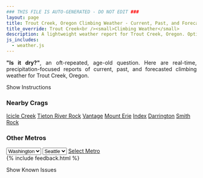 ```yaml
---
### THIS FILE IS AUTO-GENERATED - DO NOT EDIT ###
layout: page
title: Trout Creek, Oregon Climbing Weather - Current, Past, and Forecasted Report
title_override: Trout Creek<br /><small>Climbing Weather</small>
description: A lightweight weather report for Trout Creek, Oregon. Optimized for slow internet connections.
js_includes:
  - weather.js
---
```


<section class="measure center lh-copy f5-ns f6 ph2 mv4" style="text-align: justify;">
<strong>"Is it dry?"</strong>, an oft-repeated, age-old question. Here are real-time,
precipitation-focused reports of current, past, and forecasted climbing weather for Trout Creek, Oregon.
</section>

<p id="settings-toggle" class="mw5 b center tc hover-light-red black-70 pointer">Show Instructions</p>
<section id="settings" class="overflow-hidden" style="display:none;">
    <div class="mv2 ph2 center">
        <div class="fn f6 tc pv2">
            <p class="measure lh-copy center"><strong>Show/hide hourly forecasts</strong> by clicking the desired day.</p>
            <hr class="mw5 p0 mv2 o-60 b0 bt b--light-red light-red bg-light-red">
            <p class="measure lh-copy center"><strong>Current and Past conditions</strong> are measured by the nearest weather station. <strong>Forecast conditions</strong> are calculated and polled separately.</p>
            <hr class="mw5 p0 mv2 o-60 b0 bt b--light-red light-red bg-light-red">
            <p class="measure lh-copy center"><strong>Having issues?</strong> Try <a id="clear-cache" class="no-underline relative fancy-link light-red hover-light-red" href="#">clearing the local cache</a>.</p>
            <hr class="mw5 p0 mv2 o-60 b0 bt b--light-red light-red bg-light-red">
            <p class="measure lh-copy center">Weather data sourced from <a class="no-underline fancy-link relative light-red" target="_blank" href="https://www.weather.gov/documentation/services-web-api">weather.gov</a>.</p>
        </div>
    </div>
</section>
<section id="weather" data-crag="trout-creek-oregon" class="mv4-ns mv3 ph2 center"></section>
<section id="nearby" class="tc lh-copy">
  <h3>Nearby Crags</h3>
<a class="nowrap no-underline fancy-link relative light-red mh3" href="/crags/icicle-creek-washington-weather.html">Icicle Creek</a>
<a class="nowrap no-underline fancy-link relative light-red mh3" href="/crags/tieton-river-rock-washington-weather.html">Tieton River Rock</a>
<a class="nowrap no-underline fancy-link relative light-red mh3" href="/crags/vantage-washington-weather.html">Vantage</a>
<a class="nowrap no-underline fancy-link relative light-red mh3" href="/crags/mount-erie-washington-weather.html">Mount Erie</a>
<a class="nowrap no-underline fancy-link relative light-red mh3" href="/crags/index-washington-weather.html">Index</a>
<a class="nowrap no-underline fancy-link relative light-red mh3" href="/crags/darrington-washington-weather.html">Darrington</a>
<a class="nowrap no-underline fancy-link relative light-red mh3" href="/crags/smith-rock-oregon-weather.html">Smith Rock</a>
</section>
<section id="nearby" class="tc lh-copy">
  <h3>Other Metros</h3>
  <select class="ma1 bg-near-white pa2" id="stateSel">
    <option value="Texas">Texas</option>
    <option value="Washington" selected>Washington</option>
    <option value="Colorado">Colorado</option>
    <option value="Tennessee">Tennessee</option>
    <option value="Utah">Utah</option>
    <option value="California">California</option>
  </select>
  <select class="ma1 bg-near-white pa2" id="citySel">
    <option value="Seattle" selected>Seattle</option>
  </select>
  <a id="selectMetro" class="f6 link dim ph3 pv2 ma1 dib white bg-light-red" href="/crags/seattle-washington-weather.html">Select Metro</a>
  <script>
    var states = [];
    states["Texas"] = "Austin"
    states["Washington"] = "Seattle"
    states["Colorado"] = "Denver"
    states["Tennessee"] = "Nashville"
    states["Utah"] = "Salt Lake City"
    states["California"] = "San Francisco|Los Angeles"
  </script>
</section>
{% include feedback.html %}
<p id="issues-toggle" class="mw5 b center tc hover-light-red black-70 pointer">Show Known Issues</p>
<section id="issues" class="overflow-hidden tc f6">
</section>

<script>
  var weekly_PDT_48_73 = {"updated":"2022-03-07T04:47:25+00:00","units":"us","forecastGenerator":"BaselineForecastGenerator","generatedAt":"2022-03-07T08:38:51+00:00","updateTime":"2022-03-07T04:47:25+00:00","validTimes":"2022-03-06T22:00:00+00:00/P7DT16H","elevation":{"unitCode":"wmoUnit:m","value":494.9952},"periods":[{"number":1,"name":"Overnight","startTime":"2022-03-07T00:00:00-08:00","endTime":"2022-03-07T06:00:00-08:00","isDaytime":false,"temperature":30,"temperatureUnit":"F","temperatureTrend":null,"windSpeed":"6 mph","windDirection":"S","icon":"https://api.weather.gov/icons/land/night/few?size=medium","shortForecast":"Mostly Clear","detailedForecast":"Mostly clear, with a low around 30. South wind around 6 mph."},{"number":2,"name":"Monday","startTime":"2022-03-07T06:00:00-08:00","endTime":"2022-03-07T18:00:00-08:00","isDaytime":true,"temperature":61,"temperatureUnit":"F","temperatureTrend":"falling","windSpeed":"6 to 13 mph","windDirection":"SW","icon":"https://api.weather.gov/icons/land/day/sct?size=medium","shortForecast":"Mostly Sunny","detailedForecast":"Mostly sunny. High near 61, with temperatures falling to around 56 in the afternoon. Southwest wind 6 to 13 mph, with gusts as high as 18 mph."},{"number":3,"name":"Monday Night","startTime":"2022-03-07T18:00:00-08:00","endTime":"2022-03-08T06:00:00-08:00","isDaytime":false,"temperature":37,"temperatureUnit":"F","temperatureTrend":null,"windSpeed":"6 to 13 mph","windDirection":"W","icon":"https://api.weather.gov/icons/land/night/bkn?size=medium","shortForecast":"Mostly Cloudy","detailedForecast":"Mostly cloudy, with a low around 37. West wind 6 to 13 mph, with gusts as high as 18 mph."},{"number":4,"name":"Tuesday","startTime":"2022-03-08T06:00:00-08:00","endTime":"2022-03-08T18:00:00-08:00","isDaytime":true,"temperature":53,"temperatureUnit":"F","temperatureTrend":null,"windSpeed":"6 to 15 mph","windDirection":"W","icon":"https://api.weather.gov/icons/land/day/rain,30/rain,40?size=medium","shortForecast":"Chance Light Rain","detailedForecast":"A chance of rain after 10am. Mostly cloudy, with a high near 53. West wind 6 to 15 mph, with gusts as high as 23 mph. Chance of precipitation is 40%."},{"number":5,"name":"Tuesday Night","startTime":"2022-03-08T18:00:00-08:00","endTime":"2022-03-09T06:00:00-08:00","isDaytime":false,"temperature":28,"temperatureUnit":"F","temperatureTrend":null,"windSpeed":"6 to 15 mph","windDirection":"NW","icon":"https://api.weather.gov/icons/land/night/rain,50/snow,50?size=medium","shortForecast":"Chance Light Rain then Chance Rain And Snow","detailedForecast":"A chance of rain before 1am, then a chance of rain and snow. Mostly cloudy, with a low around 28. Northwest wind 6 to 15 mph, with gusts as high as 23 mph. Chance of precipitation is 50%. New snow accumulation of less than half an inch possible."},{"number":6,"name":"Wednesday","startTime":"2022-03-09T06:00:00-08:00","endTime":"2022-03-09T18:00:00-08:00","isDaytime":true,"temperature":41,"temperatureUnit":"F","temperatureTrend":null,"windSpeed":"12 mph","windDirection":"NE","icon":"https://api.weather.gov/icons/land/day/snow,20/sct?size=medium","shortForecast":"Slight Chance Light Snow then Mostly Sunny","detailedForecast":"A slight chance of snow before 10am. Mostly sunny, with a high near 41. Chance of precipitation is 20%. Little or no snow accumulation expected."},{"number":7,"name":"Wednesday Night","startTime":"2022-03-09T18:00:00-08:00","endTime":"2022-03-10T06:00:00-08:00","isDaytime":false,"temperature":18,"temperatureUnit":"F","temperatureTrend":null,"windSpeed":"5 to 12 mph","windDirection":"SE","icon":"https://api.weather.gov/icons/land/night/few?size=medium","shortForecast":"Mostly Clear","detailedForecast":"Mostly clear, with a low around 18."},{"number":8,"name":"Thursday","startTime":"2022-03-10T06:00:00-08:00","endTime":"2022-03-10T18:00:00-08:00","isDaytime":true,"temperature":50,"temperatureUnit":"F","temperatureTrend":null,"windSpeed":"5 to 8 mph","windDirection":"SW","icon":"https://api.weather.gov/icons/land/day/few?size=medium","shortForecast":"Sunny","detailedForecast":"Sunny, with a high near 50."},{"number":9,"name":"Thursday Night","startTime":"2022-03-10T18:00:00-08:00","endTime":"2022-03-11T06:00:00-08:00","isDaytime":false,"temperature":24,"temperatureUnit":"F","temperatureTrend":null,"windSpeed":"3 to 8 mph","windDirection":"W","icon":"https://api.weather.gov/icons/land/night/few?size=medium","shortForecast":"Mostly Clear","detailedForecast":"Mostly clear, with a low around 24."},{"number":10,"name":"Friday","startTime":"2022-03-11T06:00:00-08:00","endTime":"2022-03-11T18:00:00-08:00","isDaytime":true,"temperature":60,"temperatureUnit":"F","temperatureTrend":null,"windSpeed":"5 to 8 mph","windDirection":"SW","icon":"https://api.weather.gov/icons/land/day/sct?size=medium","shortForecast":"Mostly Sunny","detailedForecast":"Mostly sunny, with a high near 60."},{"number":11,"name":"Friday Night","startTime":"2022-03-11T18:00:00-08:00","endTime":"2022-03-12T06:00:00-08:00","isDaytime":false,"temperature":32,"temperatureUnit":"F","temperatureTrend":null,"windSpeed":"8 mph","windDirection":"SW","icon":"https://api.weather.gov/icons/land/night/sct?size=medium","shortForecast":"Partly Cloudy","detailedForecast":"Partly cloudy, with a low around 32."},{"number":12,"name":"Saturday","startTime":"2022-03-12T06:00:00-08:00","endTime":"2022-03-12T18:00:00-08:00","isDaytime":true,"temperature":62,"temperatureUnit":"F","temperatureTrend":null,"windSpeed":"7 to 15 mph","windDirection":"SW","icon":"https://api.weather.gov/icons/land/day/rain?size=medium","shortForecast":"Chance Light Rain","detailedForecast":"A chance of rain after 10am. Partly sunny, with a high near 62."},{"number":13,"name":"Saturday Night","startTime":"2022-03-12T18:00:00-08:00","endTime":"2022-03-13T06:00:00-07:00","isDaytime":false,"temperature":37,"temperatureUnit":"F","temperatureTrend":null,"windSpeed":"9 to 15 mph","windDirection":"SW","icon":"https://api.weather.gov/icons/land/night/rain?size=medium","shortForecast":"Chance Light Rain","detailedForecast":"A chance of rain. Mostly cloudy, with a low around 37."},{"number":14,"name":"Sunday","startTime":"2022-03-13T06:00:00-07:00","endTime":"2022-03-13T18:00:00-07:00","isDaytime":true,"temperature":58,"temperatureUnit":"F","temperatureTrend":null,"windSpeed":"9 to 16 mph","windDirection":"SW","icon":"https://api.weather.gov/icons/land/day/rain?size=medium","shortForecast":"Chance Light Rain","detailedForecast":"A chance of rain. Partly sunny, with a high near 58."}]}
  var hourly_PDT_48_73 = {"@context":["https://geojson.org/geojson-ld/geojson-context.jsonld",{"@version":"1.1","wx":"https://api.weather.gov/ontology#","geo":"http://www.opengis.net/ont/geosparql#","unit":"http://codes.wmo.int/common/unit/","@vocab":"https://api.weather.gov/ontology#"}],"type":"Feature","geometry":{"type":"Polygon","coordinates":[[[-121.1248943,44.8198586],[-121.11911869999999,44.79885650000001],[-121.08947479999999,44.802957400000004],[-121.09524409999999,44.8239597],[-121.1248943,44.8198586]]]},"properties":{"updated":"2022-03-07T04:47:25+00:00","units":"us","forecastGenerator":"HourlyForecastGenerator","generatedAt":"2022-03-07T08:38:52+00:00","updateTime":"2022-03-07T04:47:25+00:00","validTimes":"2022-03-06T22:00:00+00:00/P7DT16H","elevation":{"unitCode":"wmoUnit:m","value":494.9952},"periods":[{"number":1,"name":"","startTime":"2022-03-07T00:00:00-08:00","endTime":"2022-03-07T01:00:00-08:00","isDaytime":false,"temperature":35,"temperatureUnit":"F","temperatureTrend":null,"windSpeed":"5 mph","windDirection":"S","icon":"https://api.weather.gov/icons/land/night/few?size=small","shortForecast":"Mostly Clear","detailedForecast":""},{"number":2,"name":"","startTime":"2022-03-07T01:00:00-08:00","endTime":"2022-03-07T02:00:00-08:00","isDaytime":false,"temperature":34,"temperatureUnit":"F","temperatureTrend":null,"windSpeed":"6 mph","windDirection":"S","icon":"https://api.weather.gov/icons/land/night/few?size=small","shortForecast":"Mostly Clear","detailedForecast":""},{"number":3,"name":"","startTime":"2022-03-07T02:00:00-08:00","endTime":"2022-03-07T03:00:00-08:00","isDaytime":false,"temperature":33,"temperatureUnit":"F","temperatureTrend":null,"windSpeed":"6 mph","windDirection":"S","icon":"https://api.weather.gov/icons/land/night/few?size=small","shortForecast":"Mostly Clear","detailedForecast":""},{"number":4,"name":"","startTime":"2022-03-07T03:00:00-08:00","endTime":"2022-03-07T04:00:00-08:00","isDaytime":false,"temperature":32,"temperatureUnit":"F","temperatureTrend":null,"windSpeed":"6 mph","windDirection":"S","icon":"https://api.weather.gov/icons/land/night/few?size=small","shortForecast":"Mostly Clear","detailedForecast":""},{"number":5,"name":"","startTime":"2022-03-07T04:00:00-08:00","endTime":"2022-03-07T05:00:00-08:00","isDaytime":false,"temperature":32,"temperatureUnit":"F","temperatureTrend":null,"windSpeed":"6 mph","windDirection":"S","icon":"https://api.weather.gov/icons/land/night/few?size=small","shortForecast":"Mostly Clear","detailedForecast":""},{"number":6,"name":"","startTime":"2022-03-07T05:00:00-08:00","endTime":"2022-03-07T06:00:00-08:00","isDaytime":false,"temperature":31,"temperatureUnit":"F","temperatureTrend":null,"windSpeed":"6 mph","windDirection":"S","icon":"https://api.weather.gov/icons/land/night/few?size=small","shortForecast":"Mostly Clear","detailedForecast":""},{"number":7,"name":"","startTime":"2022-03-07T06:00:00-08:00","endTime":"2022-03-07T07:00:00-08:00","isDaytime":true,"temperature":30,"temperatureUnit":"F","temperatureTrend":null,"windSpeed":"6 mph","windDirection":"S","icon":"https://api.weather.gov/icons/land/day/few?size=small","shortForecast":"Sunny","detailedForecast":""},{"number":8,"name":"","startTime":"2022-03-07T07:00:00-08:00","endTime":"2022-03-07T08:00:00-08:00","isDaytime":true,"temperature":32,"temperatureUnit":"F","temperatureTrend":null,"windSpeed":"7 mph","windDirection":"S","icon":"https://api.weather.gov/icons/land/day/few?size=small","shortForecast":"Sunny","detailedForecast":""},{"number":9,"name":"","startTime":"2022-03-07T08:00:00-08:00","endTime":"2022-03-07T09:00:00-08:00","isDaytime":true,"temperature":36,"temperatureUnit":"F","temperatureTrend":null,"windSpeed":"7 mph","windDirection":"S","icon":"https://api.weather.gov/icons/land/day/few?size=small","shortForecast":"Sunny","detailedForecast":""},{"number":10,"name":"","startTime":"2022-03-07T09:00:00-08:00","endTime":"2022-03-07T10:00:00-08:00","isDaytime":true,"temperature":42,"temperatureUnit":"F","temperatureTrend":null,"windSpeed":"7 mph","windDirection":"S","icon":"https://api.weather.gov/icons/land/day/few?size=small","shortForecast":"Sunny","detailedForecast":""},{"number":11,"name":"","startTime":"2022-03-07T10:00:00-08:00","endTime":"2022-03-07T11:00:00-08:00","isDaytime":true,"temperature":48,"temperatureUnit":"F","temperatureTrend":null,"windSpeed":"8 mph","windDirection":"W","icon":"https://api.weather.gov/icons/land/day/few?size=small","shortForecast":"Sunny","detailedForecast":""},{"number":12,"name":"","startTime":"2022-03-07T11:00:00-08:00","endTime":"2022-03-07T12:00:00-08:00","isDaytime":true,"temperature":53,"temperatureUnit":"F","temperatureTrend":null,"windSpeed":"8 mph","windDirection":"W","icon":"https://api.weather.gov/icons/land/day/few?size=small","shortForecast":"Sunny","detailedForecast":""},{"number":13,"name":"","startTime":"2022-03-07T12:00:00-08:00","endTime":"2022-03-07T13:00:00-08:00","isDaytime":true,"temperature":56,"temperatureUnit":"F","temperatureTrend":null,"windSpeed":"8 mph","windDirection":"W","icon":"https://api.weather.gov/icons/land/day/few?size=small","shortForecast":"Sunny","detailedForecast":""},{"number":14,"name":"","startTime":"2022-03-07T13:00:00-08:00","endTime":"2022-03-07T14:00:00-08:00","isDaytime":true,"temperature":59,"temperatureUnit":"F","temperatureTrend":null,"windSpeed":"13 mph","windDirection":"W","icon":"https://api.weather.gov/icons/land/day/sct?size=small","shortForecast":"Mostly Sunny","detailedForecast":""},{"number":15,"name":"","startTime":"2022-03-07T14:00:00-08:00","endTime":"2022-03-07T15:00:00-08:00","isDaytime":true,"temperature":61,"temperatureUnit":"F","temperatureTrend":null,"windSpeed":"13 mph","windDirection":"W","icon":"https://api.weather.gov/icons/land/day/sct?size=small","shortForecast":"Mostly Sunny","detailedForecast":""},{"number":16,"name":"","startTime":"2022-03-07T15:00:00-08:00","endTime":"2022-03-07T16:00:00-08:00","isDaytime":true,"temperature":61,"temperatureUnit":"F","temperatureTrend":null,"windSpeed":"13 mph","windDirection":"W","icon":"https://api.weather.gov/icons/land/day/sct?size=small","shortForecast":"Mostly Sunny","detailedForecast":""},{"number":17,"name":"","startTime":"2022-03-07T16:00:00-08:00","endTime":"2022-03-07T17:00:00-08:00","isDaytime":true,"temperature":60,"temperatureUnit":"F","temperatureTrend":null,"windSpeed":"13 mph","windDirection":"NW","icon":"https://api.weather.gov/icons/land/day/bkn?size=small","shortForecast":"Partly Sunny","detailedForecast":""},{"number":18,"name":"","startTime":"2022-03-07T17:00:00-08:00","endTime":"2022-03-07T18:00:00-08:00","isDaytime":true,"temperature":56,"temperatureUnit":"F","temperatureTrend":null,"windSpeed":"13 mph","windDirection":"NW","icon":"https://api.weather.gov/icons/land/day/bkn?size=small","shortForecast":"Partly Sunny","detailedForecast":""},{"number":19,"name":"","startTime":"2022-03-07T18:00:00-08:00","endTime":"2022-03-07T19:00:00-08:00","isDaytime":false,"temperature":52,"temperatureUnit":"F","temperatureTrend":null,"windSpeed":"13 mph","windDirection":"NW","icon":"https://api.weather.gov/icons/land/night/bkn?size=small","shortForecast":"Mostly Cloudy","detailedForecast":""},{"number":20,"name":"","startTime":"2022-03-07T19:00:00-08:00","endTime":"2022-03-07T20:00:00-08:00","isDaytime":false,"temperature":48,"temperatureUnit":"F","temperatureTrend":null,"windSpeed":"6 mph","windDirection":"W","icon":"https://api.weather.gov/icons/land/night/sct?size=small","shortForecast":"Partly Cloudy","detailedForecast":""},{"number":21,"name":"","startTime":"2022-03-07T20:00:00-08:00","endTime":"2022-03-07T21:00:00-08:00","isDaytime":false,"temperature":45,"temperatureUnit":"F","temperatureTrend":null,"windSpeed":"6 mph","windDirection":"W","icon":"https://api.weather.gov/icons/land/night/sct?size=small","shortForecast":"Partly Cloudy","detailedForecast":""},{"number":22,"name":"","startTime":"2022-03-07T21:00:00-08:00","endTime":"2022-03-07T22:00:00-08:00","isDaytime":false,"temperature":43,"temperatureUnit":"F","temperatureTrend":null,"windSpeed":"6 mph","windDirection":"W","icon":"https://api.weather.gov/icons/land/night/sct?size=small","shortForecast":"Partly Cloudy","detailedForecast":""},{"number":23,"name":"","startTime":"2022-03-07T22:00:00-08:00","endTime":"2022-03-07T23:00:00-08:00","isDaytime":false,"temperature":42,"temperatureUnit":"F","temperatureTrend":null,"windSpeed":"6 mph","windDirection":"SW","icon":"https://api.weather.gov/icons/land/night/bkn?size=small","shortForecast":"Mostly Cloudy","detailedForecast":""},{"number":24,"name":"","startTime":"2022-03-07T23:00:00-08:00","endTime":"2022-03-08T00:00:00-08:00","isDaytime":false,"temperature":42,"temperatureUnit":"F","temperatureTrend":null,"windSpeed":"6 mph","windDirection":"SW","icon":"https://api.weather.gov/icons/land/night/bkn?size=small","shortForecast":"Mostly Cloudy","detailedForecast":""},{"number":25,"name":"","startTime":"2022-03-08T00:00:00-08:00","endTime":"2022-03-08T01:00:00-08:00","isDaytime":false,"temperature":41,"temperatureUnit":"F","temperatureTrend":null,"windSpeed":"6 mph","windDirection":"SW","icon":"https://api.weather.gov/icons/land/night/bkn?size=small","shortForecast":"Mostly Cloudy","detailedForecast":""},{"number":26,"name":"","startTime":"2022-03-08T01:00:00-08:00","endTime":"2022-03-08T02:00:00-08:00","isDaytime":false,"temperature":40,"temperatureUnit":"F","temperatureTrend":null,"windSpeed":"6 mph","windDirection":"SW","icon":"https://api.weather.gov/icons/land/night/bkn?size=small","shortForecast":"Mostly Cloudy","detailedForecast":""},{"number":27,"name":"","startTime":"2022-03-08T02:00:00-08:00","endTime":"2022-03-08T03:00:00-08:00","isDaytime":false,"temperature":40,"temperatureUnit":"F","temperatureTrend":null,"windSpeed":"6 mph","windDirection":"SW","icon":"https://api.weather.gov/icons/land/night/bkn?size=small","shortForecast":"Mostly Cloudy","detailedForecast":""},{"number":28,"name":"","startTime":"2022-03-08T03:00:00-08:00","endTime":"2022-03-08T04:00:00-08:00","isDaytime":false,"temperature":40,"temperatureUnit":"F","temperatureTrend":null,"windSpeed":"6 mph","windDirection":"SW","icon":"https://api.weather.gov/icons/land/night/bkn?size=small","shortForecast":"Mostly Cloudy","detailedForecast":""},{"number":29,"name":"","startTime":"2022-03-08T04:00:00-08:00","endTime":"2022-03-08T05:00:00-08:00","isDaytime":false,"temperature":39,"temperatureUnit":"F","temperatureTrend":null,"windSpeed":"7 mph","windDirection":"SW","icon":"https://api.weather.gov/icons/land/night/bkn?size=small","shortForecast":"Mostly Cloudy","detailedForecast":""},{"number":30,"name":"","startTime":"2022-03-08T05:00:00-08:00","endTime":"2022-03-08T06:00:00-08:00","isDaytime":false,"temperature":38,"temperatureUnit":"F","temperatureTrend":null,"windSpeed":"7 mph","windDirection":"SW","icon":"https://api.weather.gov/icons/land/night/bkn?size=small","shortForecast":"Mostly Cloudy","detailedForecast":""},{"number":31,"name":"","startTime":"2022-03-08T06:00:00-08:00","endTime":"2022-03-08T07:00:00-08:00","isDaytime":true,"temperature":37,"temperatureUnit":"F","temperatureTrend":null,"windSpeed":"7 mph","windDirection":"SW","icon":"https://api.weather.gov/icons/land/day/bkn?size=small","shortForecast":"Mostly Cloudy","detailedForecast":""},{"number":32,"name":"","startTime":"2022-03-08T07:00:00-08:00","endTime":"2022-03-08T08:00:00-08:00","isDaytime":true,"temperature":37,"temperatureUnit":"F","temperatureTrend":null,"windSpeed":"6 mph","windDirection":"SW","icon":"https://api.weather.gov/icons/land/day/bkn?size=small","shortForecast":"Mostly Cloudy","detailedForecast":""},{"number":33,"name":"","startTime":"2022-03-08T08:00:00-08:00","endTime":"2022-03-08T09:00:00-08:00","isDaytime":true,"temperature":39,"temperatureUnit":"F","temperatureTrend":null,"windSpeed":"6 mph","windDirection":"SW","icon":"https://api.weather.gov/icons/land/day/bkn?size=small","shortForecast":"Mostly Cloudy","detailedForecast":""},{"number":34,"name":"","startTime":"2022-03-08T09:00:00-08:00","endTime":"2022-03-08T10:00:00-08:00","isDaytime":true,"temperature":42,"temperatureUnit":"F","temperatureTrend":null,"windSpeed":"6 mph","windDirection":"SW","icon":"https://api.weather.gov/icons/land/day/bkn?size=small","shortForecast":"Mostly Cloudy","detailedForecast":""},{"number":35,"name":"","startTime":"2022-03-08T10:00:00-08:00","endTime":"2022-03-08T11:00:00-08:00","isDaytime":true,"temperature":45,"temperatureUnit":"F","temperatureTrend":null,"windSpeed":"10 mph","windDirection":"W","icon":"https://api.weather.gov/icons/land/day/rain?size=small","shortForecast":"Chance Light Rain","detailedForecast":""},{"number":36,"name":"","startTime":"2022-03-08T11:00:00-08:00","endTime":"2022-03-08T12:00:00-08:00","isDaytime":true,"temperature":48,"temperatureUnit":"F","temperatureTrend":null,"windSpeed":"10 mph","windDirection":"W","icon":"https://api.weather.gov/icons/land/day/rain?size=small","shortForecast":"Chance Light Rain","detailedForecast":""},{"number":37,"name":"","startTime":"2022-03-08T12:00:00-08:00","endTime":"2022-03-08T13:00:00-08:00","isDaytime":true,"temperature":51,"temperatureUnit":"F","temperatureTrend":null,"windSpeed":"10 mph","windDirection":"W","icon":"https://api.weather.gov/icons/land/day/rain?size=small","shortForecast":"Chance Light Rain","detailedForecast":""},{"number":38,"name":"","startTime":"2022-03-08T13:00:00-08:00","endTime":"2022-03-08T14:00:00-08:00","isDaytime":true,"temperature":52,"temperatureUnit":"F","temperatureTrend":null,"windSpeed":"14 mph","windDirection":"W","icon":"https://api.weather.gov/icons/land/day/rain?size=small","shortForecast":"Chance Light Rain","detailedForecast":""},{"number":39,"name":"","startTime":"2022-03-08T14:00:00-08:00","endTime":"2022-03-08T15:00:00-08:00","isDaytime":true,"temperature":53,"temperatureUnit":"F","temperatureTrend":null,"windSpeed":"14 mph","windDirection":"W","icon":"https://api.weather.gov/icons/land/day/rain?size=small","shortForecast":"Chance Light Rain","detailedForecast":""},{"number":40,"name":"","startTime":"2022-03-08T15:00:00-08:00","endTime":"2022-03-08T16:00:00-08:00","isDaytime":true,"temperature":53,"temperatureUnit":"F","temperatureTrend":null,"windSpeed":"14 mph","windDirection":"W","icon":"https://api.weather.gov/icons/land/day/rain?size=small","shortForecast":"Chance Light Rain","detailedForecast":""},{"number":41,"name":"","startTime":"2022-03-08T16:00:00-08:00","endTime":"2022-03-08T17:00:00-08:00","isDaytime":true,"temperature":51,"temperatureUnit":"F","temperatureTrend":null,"windSpeed":"15 mph","windDirection":"W","icon":"https://api.weather.gov/icons/land/day/rain?size=small","shortForecast":"Chance Light Rain","detailedForecast":""},{"number":42,"name":"","startTime":"2022-03-08T17:00:00-08:00","endTime":"2022-03-08T18:00:00-08:00","isDaytime":true,"temperature":49,"temperatureUnit":"F","temperatureTrend":null,"windSpeed":"15 mph","windDirection":"W","icon":"https://api.weather.gov/icons/land/day/rain?size=small","shortForecast":"Chance Light Rain","detailedForecast":""},{"number":43,"name":"","startTime":"2022-03-08T18:00:00-08:00","endTime":"2022-03-08T19:00:00-08:00","isDaytime":false,"temperature":47,"temperatureUnit":"F","temperatureTrend":null,"windSpeed":"15 mph","windDirection":"W","icon":"https://api.weather.gov/icons/land/night/rain?size=small","shortForecast":"Chance Light Rain","detailedForecast":""},{"number":44,"name":"","startTime":"2022-03-08T19:00:00-08:00","endTime":"2022-03-08T20:00:00-08:00","isDaytime":false,"temperature":44,"temperatureUnit":"F","temperatureTrend":null,"windSpeed":"8 mph","windDirection":"W","icon":"https://api.weather.gov/icons/land/night/rain?size=small","shortForecast":"Chance Light Rain","detailedForecast":""},{"number":45,"name":"","startTime":"2022-03-08T20:00:00-08:00","endTime":"2022-03-08T21:00:00-08:00","isDaytime":false,"temperature":42,"temperatureUnit":"F","temperatureTrend":null,"windSpeed":"8 mph","windDirection":"W","icon":"https://api.weather.gov/icons/land/night/rain?size=small","shortForecast":"Chance Light Rain","detailedForecast":""},{"number":46,"name":"","startTime":"2022-03-08T21:00:00-08:00","endTime":"2022-03-08T22:00:00-08:00","isDaytime":false,"temperature":41,"temperatureUnit":"F","temperatureTrend":null,"windSpeed":"8 mph","windDirection":"W","icon":"https://api.weather.gov/icons/land/night/rain?size=small","shortForecast":"Chance Light Rain","detailedForecast":""},{"number":47,"name":"","startTime":"2022-03-08T22:00:00-08:00","endTime":"2022-03-08T23:00:00-08:00","isDaytime":false,"temperature":39,"temperatureUnit":"F","temperatureTrend":null,"windSpeed":"7 mph","windDirection":"W","icon":"https://api.weather.gov/icons/land/night/rain?size=small","shortForecast":"Chance Light Rain","detailedForecast":""},{"number":48,"name":"","startTime":"2022-03-08T23:00:00-08:00","endTime":"2022-03-09T00:00:00-08:00","isDaytime":false,"temperature":38,"temperatureUnit":"F","temperatureTrend":null,"windSpeed":"7 mph","windDirection":"W","icon":"https://api.weather.gov/icons/land/night/rain?size=small","shortForecast":"Chance Light Rain","detailedForecast":""},{"number":49,"name":"","startTime":"2022-03-09T00:00:00-08:00","endTime":"2022-03-09T01:00:00-08:00","isDaytime":false,"temperature":36,"temperatureUnit":"F","temperatureTrend":null,"windSpeed":"7 mph","windDirection":"W","icon":"https://api.weather.gov/icons/land/night/rain?size=small","shortForecast":"Chance Light Rain","detailedForecast":""},{"number":50,"name":"","startTime":"2022-03-09T01:00:00-08:00","endTime":"2022-03-09T02:00:00-08:00","isDaytime":false,"temperature":35,"temperatureUnit":"F","temperatureTrend":null,"windSpeed":"6 mph","windDirection":"NW","icon":"https://api.weather.gov/icons/land/night/snow?size=small","shortForecast":"Chance Rain And Snow","detailedForecast":""},{"number":51,"name":"","startTime":"2022-03-09T02:00:00-08:00","endTime":"2022-03-09T03:00:00-08:00","isDaytime":false,"temperature":35,"temperatureUnit":"F","temperatureTrend":null,"windSpeed":"6 mph","windDirection":"NW","icon":"https://api.weather.gov/icons/land/night/snow?size=small","shortForecast":"Chance Rain And Snow","detailedForecast":""},{"number":52,"name":"","startTime":"2022-03-09T03:00:00-08:00","endTime":"2022-03-09T04:00:00-08:00","isDaytime":false,"temperature":34,"temperatureUnit":"F","temperatureTrend":null,"windSpeed":"6 mph","windDirection":"NW","icon":"https://api.weather.gov/icons/land/night/snow?size=small","shortForecast":"Chance Rain And Snow","detailedForecast":""},{"number":53,"name":"","startTime":"2022-03-09T04:00:00-08:00","endTime":"2022-03-09T05:00:00-08:00","isDaytime":false,"temperature":33,"temperatureUnit":"F","temperatureTrend":null,"windSpeed":"10 mph","windDirection":"N","icon":"https://api.weather.gov/icons/land/night/snow?size=small","shortForecast":"Slight Chance Light Snow","detailedForecast":""},{"number":54,"name":"","startTime":"2022-03-09T05:00:00-08:00","endTime":"2022-03-09T06:00:00-08:00","isDaytime":false,"temperature":31,"temperatureUnit":"F","temperatureTrend":null,"windSpeed":"10 mph","windDirection":"N","icon":"https://api.weather.gov/icons/land/night/snow?size=small","shortForecast":"Slight Chance Light Snow","detailedForecast":""},{"number":55,"name":"","startTime":"2022-03-09T06:00:00-08:00","endTime":"2022-03-09T07:00:00-08:00","isDaytime":true,"temperature":29,"temperatureUnit":"F","temperatureTrend":null,"windSpeed":"10 mph","windDirection":"N","icon":"https://api.weather.gov/icons/land/day/snow?size=small","shortForecast":"Slight Chance Light Snow","detailedForecast":""},{"number":56,"name":"","startTime":"2022-03-09T07:00:00-08:00","endTime":"2022-03-09T08:00:00-08:00","isDaytime":true,"temperature":28,"temperatureUnit":"F","temperatureTrend":null,"windSpeed":"9 mph","windDirection":"NE","icon":"https://api.weather.gov/icons/land/day/snow?size=small","shortForecast":"Slight Chance Light Snow","detailedForecast":""},{"number":57,"name":"","startTime":"2022-03-09T08:00:00-08:00","endTime":"2022-03-09T09:00:00-08:00","isDaytime":true,"temperature":29,"temperatureUnit":"F","temperatureTrend":null,"windSpeed":"9 mph","windDirection":"NE","icon":"https://api.weather.gov/icons/land/day/snow?size=small","shortForecast":"Slight Chance Light Snow","detailedForecast":""},{"number":58,"name":"","startTime":"2022-03-09T09:00:00-08:00","endTime":"2022-03-09T10:00:00-08:00","isDaytime":true,"temperature":31,"temperatureUnit":"F","temperatureTrend":null,"windSpeed":"9 mph","windDirection":"NE","icon":"https://api.weather.gov/icons/land/day/snow?size=small","shortForecast":"Slight Chance Light Snow","detailedForecast":""},{"number":59,"name":"","startTime":"2022-03-09T10:00:00-08:00","endTime":"2022-03-09T11:00:00-08:00","isDaytime":true,"temperature":33,"temperatureUnit":"F","temperatureTrend":null,"windSpeed":"10 mph","windDirection":"NE","icon":"https://api.weather.gov/icons/land/day/bkn?size=small","shortForecast":"Partly Sunny","detailedForecast":""},{"number":60,"name":"","startTime":"2022-03-09T11:00:00-08:00","endTime":"2022-03-09T12:00:00-08:00","isDaytime":true,"temperature":35,"temperatureUnit":"F","temperatureTrend":null,"windSpeed":"10 mph","windDirection":"NE","icon":"https://api.weather.gov/icons/land/day/bkn?size=small","shortForecast":"Partly Sunny","detailedForecast":""},{"number":61,"name":"","startTime":"2022-03-09T12:00:00-08:00","endTime":"2022-03-09T13:00:00-08:00","isDaytime":true,"temperature":36,"temperatureUnit":"F","temperatureTrend":null,"windSpeed":"10 mph","windDirection":"NE","icon":"https://api.weather.gov/icons/land/day/bkn?size=small","shortForecast":"Partly Sunny","detailedForecast":""},{"number":62,"name":"","startTime":"2022-03-09T13:00:00-08:00","endTime":"2022-03-09T14:00:00-08:00","isDaytime":true,"temperature":38,"temperatureUnit":"F","temperatureTrend":null,"windSpeed":"12 mph","windDirection":"NE","icon":"https://api.weather.gov/icons/land/day/few?size=small","shortForecast":"Sunny","detailedForecast":""},{"number":63,"name":"","startTime":"2022-03-09T14:00:00-08:00","endTime":"2022-03-09T15:00:00-08:00","isDaytime":true,"temperature":40,"temperatureUnit":"F","temperatureTrend":null,"windSpeed":"12 mph","windDirection":"NE","icon":"https://api.weather.gov/icons/land/day/few?size=small","shortForecast":"Sunny","detailedForecast":""},{"number":64,"name":"","startTime":"2022-03-09T15:00:00-08:00","endTime":"2022-03-09T16:00:00-08:00","isDaytime":true,"temperature":41,"temperatureUnit":"F","temperatureTrend":null,"windSpeed":"12 mph","windDirection":"NE","icon":"https://api.weather.gov/icons/land/day/few?size=small","shortForecast":"Sunny","detailedForecast":""},{"number":65,"name":"","startTime":"2022-03-09T16:00:00-08:00","endTime":"2022-03-09T17:00:00-08:00","isDaytime":true,"temperature":41,"temperatureUnit":"F","temperatureTrend":null,"windSpeed":"12 mph","windDirection":"NE","icon":"https://api.weather.gov/icons/land/day/few?size=small","shortForecast":"Sunny","detailedForecast":""},{"number":66,"name":"","startTime":"2022-03-09T17:00:00-08:00","endTime":"2022-03-09T18:00:00-08:00","isDaytime":true,"temperature":38,"temperatureUnit":"F","temperatureTrend":null,"windSpeed":"12 mph","windDirection":"NE","icon":"https://api.weather.gov/icons/land/day/few?size=small","shortForecast":"Sunny","detailedForecast":""},{"number":67,"name":"","startTime":"2022-03-09T18:00:00-08:00","endTime":"2022-03-09T19:00:00-08:00","isDaytime":false,"temperature":34,"temperatureUnit":"F","temperatureTrend":null,"windSpeed":"12 mph","windDirection":"NE","icon":"https://api.weather.gov/icons/land/night/few?size=small","shortForecast":"Mostly Clear","detailedForecast":""},{"number":68,"name":"","startTime":"2022-03-09T19:00:00-08:00","endTime":"2022-03-09T20:00:00-08:00","isDaytime":false,"temperature":29,"temperatureUnit":"F","temperatureTrend":null,"windSpeed":"7 mph","windDirection":"NE","icon":"https://api.weather.gov/icons/land/night/few?size=small","shortForecast":"Mostly Clear","detailedForecast":""},{"number":69,"name":"","startTime":"2022-03-09T20:00:00-08:00","endTime":"2022-03-09T21:00:00-08:00","isDaytime":false,"temperature":27,"temperatureUnit":"F","temperatureTrend":null,"windSpeed":"7 mph","windDirection":"NE","icon":"https://api.weather.gov/icons/land/night/few?size=small","shortForecast":"Mostly Clear","detailedForecast":""},{"number":70,"name":"","startTime":"2022-03-09T21:00:00-08:00","endTime":"2022-03-09T22:00:00-08:00","isDaytime":false,"temperature":25,"temperatureUnit":"F","temperatureTrend":null,"windSpeed":"7 mph","windDirection":"NE","icon":"https://api.weather.gov/icons/land/night/few?size=small","shortForecast":"Mostly Clear","detailedForecast":""},{"number":71,"name":"","startTime":"2022-03-09T22:00:00-08:00","endTime":"2022-03-09T23:00:00-08:00","isDaytime":false,"temperature":24,"temperatureUnit":"F","temperatureTrend":null,"windSpeed":"5 mph","windDirection":"SE","icon":"https://api.weather.gov/icons/land/night/skc?size=small","shortForecast":"Clear","detailedForecast":""},{"number":72,"name":"","startTime":"2022-03-09T23:00:00-08:00","endTime":"2022-03-10T00:00:00-08:00","isDaytime":false,"temperature":22,"temperatureUnit":"F","temperatureTrend":null,"windSpeed":"5 mph","windDirection":"SE","icon":"https://api.weather.gov/icons/land/night/skc?size=small","shortForecast":"Clear","detailedForecast":""},{"number":73,"name":"","startTime":"2022-03-10T00:00:00-08:00","endTime":"2022-03-10T01:00:00-08:00","isDaytime":false,"temperature":21,"temperatureUnit":"F","temperatureTrend":null,"windSpeed":"5 mph","windDirection":"SE","icon":"https://api.weather.gov/icons/land/night/skc?size=small","shortForecast":"Clear","detailedForecast":""},{"number":74,"name":"","startTime":"2022-03-10T01:00:00-08:00","endTime":"2022-03-10T02:00:00-08:00","isDaytime":false,"temperature":20,"temperatureUnit":"F","temperatureTrend":null,"windSpeed":"5 mph","windDirection":"S","icon":"https://api.weather.gov/icons/land/night/few?size=small","shortForecast":"Mostly Clear","detailedForecast":""},{"number":75,"name":"","startTime":"2022-03-10T02:00:00-08:00","endTime":"2022-03-10T03:00:00-08:00","isDaytime":false,"temperature":19,"temperatureUnit":"F","temperatureTrend":null,"windSpeed":"5 mph","windDirection":"S","icon":"https://api.weather.gov/icons/land/night/few?size=small","shortForecast":"Mostly Clear","detailedForecast":""},{"number":76,"name":"","startTime":"2022-03-10T03:00:00-08:00","endTime":"2022-03-10T04:00:00-08:00","isDaytime":false,"temperature":18,"temperatureUnit":"F","temperatureTrend":null,"windSpeed":"5 mph","windDirection":"S","icon":"https://api.weather.gov/icons/land/night/few?size=small","shortForecast":"Mostly Clear","detailedForecast":""},{"number":77,"name":"","startTime":"2022-03-10T04:00:00-08:00","endTime":"2022-03-10T05:00:00-08:00","isDaytime":false,"temperature":18,"temperatureUnit":"F","temperatureTrend":null,"windSpeed":"5 mph","windDirection":"S","icon":"https://api.weather.gov/icons/land/night/few?size=small","shortForecast":"Mostly Clear","detailedForecast":""},{"number":78,"name":"","startTime":"2022-03-10T05:00:00-08:00","endTime":"2022-03-10T06:00:00-08:00","isDaytime":false,"temperature":19,"temperatureUnit":"F","temperatureTrend":null,"windSpeed":"5 mph","windDirection":"S","icon":"https://api.weather.gov/icons/land/night/few?size=small","shortForecast":"Mostly Clear","detailedForecast":""},{"number":79,"name":"","startTime":"2022-03-10T06:00:00-08:00","endTime":"2022-03-10T07:00:00-08:00","isDaytime":true,"temperature":21,"temperatureUnit":"F","temperatureTrend":null,"windSpeed":"5 mph","windDirection":"S","icon":"https://api.weather.gov/icons/land/day/few?size=small","shortForecast":"Sunny","detailedForecast":""},{"number":80,"name":"","startTime":"2022-03-10T07:00:00-08:00","endTime":"2022-03-10T08:00:00-08:00","isDaytime":true,"temperature":23,"temperatureUnit":"F","temperatureTrend":null,"windSpeed":"6 mph","windDirection":"S","icon":"https://api.weather.gov/icons/land/day/sct?size=small","shortForecast":"Mostly Sunny","detailedForecast":""},{"number":81,"name":"","startTime":"2022-03-10T08:00:00-08:00","endTime":"2022-03-10T09:00:00-08:00","isDaytime":true,"temperature":26,"temperatureUnit":"F","temperatureTrend":null,"windSpeed":"6 mph","windDirection":"S","icon":"https://api.weather.gov/icons/land/day/sct?size=small","shortForecast":"Mostly Sunny","detailedForecast":""},{"number":82,"name":"","startTime":"2022-03-10T09:00:00-08:00","endTime":"2022-03-10T10:00:00-08:00","isDaytime":true,"temperature":30,"temperatureUnit":"F","temperatureTrend":null,"windSpeed":"6 mph","windDirection":"S","icon":"https://api.weather.gov/icons/land/day/sct?size=small","shortForecast":"Mostly Sunny","detailedForecast":""},{"number":83,"name":"","startTime":"2022-03-10T10:00:00-08:00","endTime":"2022-03-10T11:00:00-08:00","isDaytime":true,"temperature":34,"temperatureUnit":"F","temperatureTrend":null,"windSpeed":"7 mph","windDirection":"S","icon":"https://api.weather.gov/icons/land/day/few?size=small","shortForecast":"Sunny","detailedForecast":""},{"number":84,"name":"","startTime":"2022-03-10T11:00:00-08:00","endTime":"2022-03-10T12:00:00-08:00","isDaytime":true,"temperature":38,"temperatureUnit":"F","temperatureTrend":null,"windSpeed":"7 mph","windDirection":"S","icon":"https://api.weather.gov/icons/land/day/few?size=small","shortForecast":"Sunny","detailedForecast":""},{"number":85,"name":"","startTime":"2022-03-10T12:00:00-08:00","endTime":"2022-03-10T13:00:00-08:00","isDaytime":true,"temperature":42,"temperatureUnit":"F","temperatureTrend":null,"windSpeed":"7 mph","windDirection":"S","icon":"https://api.weather.gov/icons/land/day/few?size=small","shortForecast":"Sunny","detailedForecast":""},{"number":86,"name":"","startTime":"2022-03-10T13:00:00-08:00","endTime":"2022-03-10T14:00:00-08:00","isDaytime":true,"temperature":45,"temperatureUnit":"F","temperatureTrend":null,"windSpeed":"7 mph","windDirection":"SW","icon":"https://api.weather.gov/icons/land/day/few?size=small","shortForecast":"Sunny","detailedForecast":""},{"number":87,"name":"","startTime":"2022-03-10T14:00:00-08:00","endTime":"2022-03-10T15:00:00-08:00","isDaytime":true,"temperature":48,"temperatureUnit":"F","temperatureTrend":null,"windSpeed":"7 mph","windDirection":"SW","icon":"https://api.weather.gov/icons/land/day/few?size=small","shortForecast":"Sunny","detailedForecast":""},{"number":88,"name":"","startTime":"2022-03-10T15:00:00-08:00","endTime":"2022-03-10T16:00:00-08:00","isDaytime":true,"temperature":50,"temperatureUnit":"F","temperatureTrend":null,"windSpeed":"7 mph","windDirection":"SW","icon":"https://api.weather.gov/icons/land/day/few?size=small","shortForecast":"Sunny","detailedForecast":""},{"number":89,"name":"","startTime":"2022-03-10T16:00:00-08:00","endTime":"2022-03-10T17:00:00-08:00","isDaytime":true,"temperature":50,"temperatureUnit":"F","temperatureTrend":null,"windSpeed":"8 mph","windDirection":"N","icon":"https://api.weather.gov/icons/land/day/few?size=small","shortForecast":"Sunny","detailedForecast":""},{"number":90,"name":"","startTime":"2022-03-10T17:00:00-08:00","endTime":"2022-03-10T18:00:00-08:00","isDaytime":true,"temperature":49,"temperatureUnit":"F","temperatureTrend":null,"windSpeed":"8 mph","windDirection":"N","icon":"https://api.weather.gov/icons/land/day/few?size=small","shortForecast":"Sunny","detailedForecast":""},{"number":91,"name":"","startTime":"2022-03-10T18:00:00-08:00","endTime":"2022-03-10T19:00:00-08:00","isDaytime":false,"temperature":46,"temperatureUnit":"F","temperatureTrend":null,"windSpeed":"8 mph","windDirection":"N","icon":"https://api.weather.gov/icons/land/night/few?size=small","shortForecast":"Mostly Clear","detailedForecast":""},{"number":92,"name":"","startTime":"2022-03-10T19:00:00-08:00","endTime":"2022-03-10T20:00:00-08:00","isDaytime":false,"temperature":42,"temperatureUnit":"F","temperatureTrend":null,"windSpeed":"5 mph","windDirection":"N","icon":"https://api.weather.gov/icons/land/night/few?size=small","shortForecast":"Mostly Clear","detailedForecast":""},{"number":93,"name":"","startTime":"2022-03-10T20:00:00-08:00","endTime":"2022-03-10T21:00:00-08:00","isDaytime":false,"temperature":38,"temperatureUnit":"F","temperatureTrend":null,"windSpeed":"5 mph","windDirection":"N","icon":"https://api.weather.gov/icons/land/night/few?size=small","shortForecast":"Mostly Clear","detailedForecast":""},{"number":94,"name":"","startTime":"2022-03-10T21:00:00-08:00","endTime":"2022-03-10T22:00:00-08:00","isDaytime":false,"temperature":34,"temperatureUnit":"F","temperatureTrend":null,"windSpeed":"5 mph","windDirection":"N","icon":"https://api.weather.gov/icons/land/night/few?size=small","shortForecast":"Mostly Clear","detailedForecast":""},{"number":95,"name":"","startTime":"2022-03-10T22:00:00-08:00","endTime":"2022-03-10T23:00:00-08:00","isDaytime":false,"temperature":30,"temperatureUnit":"F","temperatureTrend":null,"windSpeed":"3 mph","windDirection":"SW","icon":"https://api.weather.gov/icons/land/night/few?size=small","shortForecast":"Mostly Clear","detailedForecast":""},{"number":96,"name":"","startTime":"2022-03-10T23:00:00-08:00","endTime":"2022-03-11T00:00:00-08:00","isDaytime":false,"temperature":28,"temperatureUnit":"F","temperatureTrend":null,"windSpeed":"3 mph","windDirection":"SW","icon":"https://api.weather.gov/icons/land/night/few?size=small","shortForecast":"Mostly Clear","detailedForecast":""},{"number":97,"name":"","startTime":"2022-03-11T00:00:00-08:00","endTime":"2022-03-11T01:00:00-08:00","isDaytime":false,"temperature":26,"temperatureUnit":"F","temperatureTrend":null,"windSpeed":"3 mph","windDirection":"SW","icon":"https://api.weather.gov/icons/land/night/few?size=small","shortForecast":"Mostly Clear","detailedForecast":""},{"number":98,"name":"","startTime":"2022-03-11T01:00:00-08:00","endTime":"2022-03-11T02:00:00-08:00","isDaytime":false,"temperature":24,"temperatureUnit":"F","temperatureTrend":null,"windSpeed":"5 mph","windDirection":"S","icon":"https://api.weather.gov/icons/land/night/few?size=small","shortForecast":"Mostly Clear","detailedForecast":""},{"number":99,"name":"","startTime":"2022-03-11T02:00:00-08:00","endTime":"2022-03-11T03:00:00-08:00","isDaytime":false,"temperature":24,"temperatureUnit":"F","temperatureTrend":null,"windSpeed":"5 mph","windDirection":"S","icon":"https://api.weather.gov/icons/land/night/few?size=small","shortForecast":"Mostly Clear","detailedForecast":""},{"number":100,"name":"","startTime":"2022-03-11T03:00:00-08:00","endTime":"2022-03-11T04:00:00-08:00","isDaytime":false,"temperature":24,"temperatureUnit":"F","temperatureTrend":null,"windSpeed":"5 mph","windDirection":"S","icon":"https://api.weather.gov/icons/land/night/few?size=small","shortForecast":"Mostly Clear","detailedForecast":""},{"number":101,"name":"","startTime":"2022-03-11T04:00:00-08:00","endTime":"2022-03-11T05:00:00-08:00","isDaytime":false,"temperature":25,"temperatureUnit":"F","temperatureTrend":null,"windSpeed":"5 mph","windDirection":"S","icon":"https://api.weather.gov/icons/land/night/sct?size=small","shortForecast":"Partly Cloudy","detailedForecast":""},{"number":102,"name":"","startTime":"2022-03-11T05:00:00-08:00","endTime":"2022-03-11T06:00:00-08:00","isDaytime":false,"temperature":27,"temperatureUnit":"F","temperatureTrend":null,"windSpeed":"5 mph","windDirection":"S","icon":"https://api.weather.gov/icons/land/night/sct?size=small","shortForecast":"Partly Cloudy","detailedForecast":""},{"number":103,"name":"","startTime":"2022-03-11T06:00:00-08:00","endTime":"2022-03-11T07:00:00-08:00","isDaytime":true,"temperature":29,"temperatureUnit":"F","temperatureTrend":null,"windSpeed":"5 mph","windDirection":"S","icon":"https://api.weather.gov/icons/land/day/sct?size=small","shortForecast":"Mostly Sunny","detailedForecast":""},{"number":104,"name":"","startTime":"2022-03-11T07:00:00-08:00","endTime":"2022-03-11T08:00:00-08:00","isDaytime":true,"temperature":32,"temperatureUnit":"F","temperatureTrend":null,"windSpeed":"5 mph","windDirection":"S","icon":"https://api.weather.gov/icons/land/day/sct?size=small","shortForecast":"Mostly Sunny","detailedForecast":""},{"number":105,"name":"","startTime":"2022-03-11T08:00:00-08:00","endTime":"2022-03-11T09:00:00-08:00","isDaytime":true,"temperature":35,"temperatureUnit":"F","temperatureTrend":null,"windSpeed":"5 mph","windDirection":"S","icon":"https://api.weather.gov/icons/land/day/sct?size=small","shortForecast":"Mostly Sunny","detailedForecast":""},{"number":106,"name":"","startTime":"2022-03-11T09:00:00-08:00","endTime":"2022-03-11T10:00:00-08:00","isDaytime":true,"temperature":39,"temperatureUnit":"F","temperatureTrend":null,"windSpeed":"5 mph","windDirection":"S","icon":"https://api.weather.gov/icons/land/day/sct?size=small","shortForecast":"Mostly Sunny","detailedForecast":""},{"number":107,"name":"","startTime":"2022-03-11T10:00:00-08:00","endTime":"2022-03-11T11:00:00-08:00","isDaytime":true,"temperature":43,"temperatureUnit":"F","temperatureTrend":null,"windSpeed":"6 mph","windDirection":"S","icon":"https://api.weather.gov/icons/land/day/few?size=small","shortForecast":"Sunny","detailedForecast":""},{"number":108,"name":"","startTime":"2022-03-11T11:00:00-08:00","endTime":"2022-03-11T12:00:00-08:00","isDaytime":true,"temperature":47,"temperatureUnit":"F","temperatureTrend":null,"windSpeed":"6 mph","windDirection":"S","icon":"https://api.weather.gov/icons/land/day/few?size=small","shortForecast":"Sunny","detailedForecast":""},{"number":109,"name":"","startTime":"2022-03-11T12:00:00-08:00","endTime":"2022-03-11T13:00:00-08:00","isDaytime":true,"temperature":51,"temperatureUnit":"F","temperatureTrend":null,"windSpeed":"6 mph","windDirection":"S","icon":"https://api.weather.gov/icons/land/day/few?size=small","shortForecast":"Sunny","detailedForecast":""},{"number":110,"name":"","startTime":"2022-03-11T13:00:00-08:00","endTime":"2022-03-11T14:00:00-08:00","isDaytime":true,"temperature":55,"temperatureUnit":"F","temperatureTrend":null,"windSpeed":"7 mph","windDirection":"SW","icon":"https://api.weather.gov/icons/land/day/sct?size=small","shortForecast":"Mostly Sunny","detailedForecast":""},{"number":111,"name":"","startTime":"2022-03-11T14:00:00-08:00","endTime":"2022-03-11T15:00:00-08:00","isDaytime":true,"temperature":58,"temperatureUnit":"F","temperatureTrend":null,"windSpeed":"7 mph","windDirection":"SW","icon":"https://api.weather.gov/icons/land/day/sct?size=small","shortForecast":"Mostly Sunny","detailedForecast":""},{"number":112,"name":"","startTime":"2022-03-11T15:00:00-08:00","endTime":"2022-03-11T16:00:00-08:00","isDaytime":true,"temperature":60,"temperatureUnit":"F","temperatureTrend":null,"windSpeed":"7 mph","windDirection":"SW","icon":"https://api.weather.gov/icons/land/day/sct?size=small","shortForecast":"Mostly Sunny","detailedForecast":""},{"number":113,"name":"","startTime":"2022-03-11T16:00:00-08:00","endTime":"2022-03-11T17:00:00-08:00","isDaytime":true,"temperature":60,"temperatureUnit":"F","temperatureTrend":null,"windSpeed":"8 mph","windDirection":"NW","icon":"https://api.weather.gov/icons/land/day/sct?size=small","shortForecast":"Mostly Sunny","detailedForecast":""},{"number":114,"name":"","startTime":"2022-03-11T17:00:00-08:00","endTime":"2022-03-11T18:00:00-08:00","isDaytime":true,"temperature":59,"temperatureUnit":"F","temperatureTrend":null,"windSpeed":"8 mph","windDirection":"NW","icon":"https://api.weather.gov/icons/land/day/sct?size=small","shortForecast":"Mostly Sunny","detailedForecast":""},{"number":115,"name":"","startTime":"2022-03-11T18:00:00-08:00","endTime":"2022-03-11T19:00:00-08:00","isDaytime":false,"temperature":56,"temperatureUnit":"F","temperatureTrend":null,"windSpeed":"8 mph","windDirection":"NW","icon":"https://api.weather.gov/icons/land/night/sct?size=small","shortForecast":"Partly Cloudy","detailedForecast":""},{"number":116,"name":"","startTime":"2022-03-11T19:00:00-08:00","endTime":"2022-03-11T20:00:00-08:00","isDaytime":false,"temperature":52,"temperatureUnit":"F","temperatureTrend":null,"windSpeed":"6 mph","windDirection":"W","icon":"https://api.weather.gov/icons/land/night/sct?size=small","shortForecast":"Partly Cloudy","detailedForecast":""},{"number":117,"name":"","startTime":"2022-03-11T20:00:00-08:00","endTime":"2022-03-11T21:00:00-08:00","isDaytime":false,"temperature":48,"temperatureUnit":"F","temperatureTrend":null,"windSpeed":"6 mph","windDirection":"W","icon":"https://api.weather.gov/icons/land/night/sct?size=small","shortForecast":"Partly Cloudy","detailedForecast":""},{"number":118,"name":"","startTime":"2022-03-11T21:00:00-08:00","endTime":"2022-03-11T22:00:00-08:00","isDaytime":false,"temperature":44,"temperatureUnit":"F","temperatureTrend":null,"windSpeed":"6 mph","windDirection":"W","icon":"https://api.weather.gov/icons/land/night/sct?size=small","shortForecast":"Partly Cloudy","detailedForecast":""},{"number":119,"name":"","startTime":"2022-03-11T22:00:00-08:00","endTime":"2022-03-11T23:00:00-08:00","isDaytime":false,"temperature":40,"temperatureUnit":"F","temperatureTrend":null,"windSpeed":"6 mph","windDirection":"SW","icon":"https://api.weather.gov/icons/land/night/sct?size=small","shortForecast":"Partly Cloudy","detailedForecast":""},{"number":120,"name":"","startTime":"2022-03-11T23:00:00-08:00","endTime":"2022-03-12T00:00:00-08:00","isDaytime":false,"temperature":37,"temperatureUnit":"F","temperatureTrend":null,"windSpeed":"6 mph","windDirection":"SW","icon":"https://api.weather.gov/icons/land/night/sct?size=small","shortForecast":"Partly Cloudy","detailedForecast":""},{"number":121,"name":"","startTime":"2022-03-12T00:00:00-08:00","endTime":"2022-03-12T01:00:00-08:00","isDaytime":false,"temperature":34,"temperatureUnit":"F","temperatureTrend":null,"windSpeed":"6 mph","windDirection":"SW","icon":"https://api.weather.gov/icons/land/night/sct?size=small","shortForecast":"Partly Cloudy","detailedForecast":""},{"number":122,"name":"","startTime":"2022-03-12T01:00:00-08:00","endTime":"2022-03-12T02:00:00-08:00","isDaytime":false,"temperature":33,"temperatureUnit":"F","temperatureTrend":null,"windSpeed":"7 mph","windDirection":"S","icon":"https://api.weather.gov/icons/land/night/sct?size=small","shortForecast":"Partly Cloudy","detailedForecast":""},{"number":123,"name":"","startTime":"2022-03-12T02:00:00-08:00","endTime":"2022-03-12T03:00:00-08:00","isDaytime":false,"temperature":32,"temperatureUnit":"F","temperatureTrend":null,"windSpeed":"7 mph","windDirection":"S","icon":"https://api.weather.gov/icons/land/night/sct?size=small","shortForecast":"Partly Cloudy","detailedForecast":""},{"number":124,"name":"","startTime":"2022-03-12T03:00:00-08:00","endTime":"2022-03-12T04:00:00-08:00","isDaytime":false,"temperature":32,"temperatureUnit":"F","temperatureTrend":null,"windSpeed":"7 mph","windDirection":"S","icon":"https://api.weather.gov/icons/land/night/sct?size=small","shortForecast":"Partly Cloudy","detailedForecast":""},{"number":125,"name":"","startTime":"2022-03-12T04:00:00-08:00","endTime":"2022-03-12T05:00:00-08:00","isDaytime":false,"temperature":33,"temperatureUnit":"F","temperatureTrend":null,"windSpeed":"7 mph","windDirection":"S","icon":"https://api.weather.gov/icons/land/night/bkn?size=small","shortForecast":"Mostly Cloudy","detailedForecast":""},{"number":126,"name":"","startTime":"2022-03-12T05:00:00-08:00","endTime":"2022-03-12T06:00:00-08:00","isDaytime":false,"temperature":35,"temperatureUnit":"F","temperatureTrend":null,"windSpeed":"7 mph","windDirection":"S","icon":"https://api.weather.gov/icons/land/night/bkn?size=small","shortForecast":"Mostly Cloudy","detailedForecast":""},{"number":127,"name":"","startTime":"2022-03-12T06:00:00-08:00","endTime":"2022-03-12T07:00:00-08:00","isDaytime":true,"temperature":37,"temperatureUnit":"F","temperatureTrend":null,"windSpeed":"7 mph","windDirection":"S","icon":"https://api.weather.gov/icons/land/day/bkn?size=small","shortForecast":"Partly Sunny","detailedForecast":""},{"number":128,"name":"","startTime":"2022-03-12T07:00:00-08:00","endTime":"2022-03-12T08:00:00-08:00","isDaytime":true,"temperature":40,"temperatureUnit":"F","temperatureTrend":null,"windSpeed":"7 mph","windDirection":"S","icon":"https://api.weather.gov/icons/land/day/bkn?size=small","shortForecast":"Mostly Cloudy","detailedForecast":""},{"number":129,"name":"","startTime":"2022-03-12T08:00:00-08:00","endTime":"2022-03-12T09:00:00-08:00","isDaytime":true,"temperature":44,"temperatureUnit":"F","temperatureTrend":null,"windSpeed":"7 mph","windDirection":"S","icon":"https://api.weather.gov/icons/land/day/bkn?size=small","shortForecast":"Mostly Cloudy","detailedForecast":""},{"number":130,"name":"","startTime":"2022-03-12T09:00:00-08:00","endTime":"2022-03-12T10:00:00-08:00","isDaytime":true,"temperature":47,"temperatureUnit":"F","temperatureTrend":null,"windSpeed":"7 mph","windDirection":"S","icon":"https://api.weather.gov/icons/land/day/bkn?size=small","shortForecast":"Mostly Cloudy","detailedForecast":""},{"number":131,"name":"","startTime":"2022-03-12T10:00:00-08:00","endTime":"2022-03-12T11:00:00-08:00","isDaytime":true,"temperature":51,"temperatureUnit":"F","temperatureTrend":null,"windSpeed":"8 mph","windDirection":"SW","icon":"https://api.weather.gov/icons/land/day/rain?size=small","shortForecast":"Slight Chance Light Rain","detailedForecast":""},{"number":132,"name":"","startTime":"2022-03-12T11:00:00-08:00","endTime":"2022-03-12T12:00:00-08:00","isDaytime":true,"temperature":54,"temperatureUnit":"F","temperatureTrend":null,"windSpeed":"8 mph","windDirection":"SW","icon":"https://api.weather.gov/icons/land/day/rain?size=small","shortForecast":"Slight Chance Light Rain","detailedForecast":""},{"number":133,"name":"","startTime":"2022-03-12T12:00:00-08:00","endTime":"2022-03-12T13:00:00-08:00","isDaytime":true,"temperature":57,"temperatureUnit":"F","temperatureTrend":null,"windSpeed":"8 mph","windDirection":"SW","icon":"https://api.weather.gov/icons/land/day/rain?size=small","shortForecast":"Slight Chance Light Rain","detailedForecast":""},{"number":134,"name":"","startTime":"2022-03-12T13:00:00-08:00","endTime":"2022-03-12T14:00:00-08:00","isDaytime":true,"temperature":60,"temperatureUnit":"F","temperatureTrend":null,"windSpeed":"14 mph","windDirection":"SW","icon":"https://api.weather.gov/icons/land/day/rain?size=small","shortForecast":"Slight Chance Light Rain","detailedForecast":""},{"number":135,"name":"","startTime":"2022-03-12T14:00:00-08:00","endTime":"2022-03-12T15:00:00-08:00","isDaytime":true,"temperature":61,"temperatureUnit":"F","temperatureTrend":null,"windSpeed":"14 mph","windDirection":"SW","icon":"https://api.weather.gov/icons/land/day/rain?size=small","shortForecast":"Slight Chance Light Rain","detailedForecast":""},{"number":136,"name":"","startTime":"2022-03-12T15:00:00-08:00","endTime":"2022-03-12T16:00:00-08:00","isDaytime":true,"temperature":62,"temperatureUnit":"F","temperatureTrend":null,"windSpeed":"14 mph","windDirection":"SW","icon":"https://api.weather.gov/icons/land/day/rain?size=small","shortForecast":"Slight Chance Light Rain","detailedForecast":""},{"number":137,"name":"","startTime":"2022-03-12T16:00:00-08:00","endTime":"2022-03-12T17:00:00-08:00","isDaytime":true,"temperature":62,"temperatureUnit":"F","temperatureTrend":null,"windSpeed":"15 mph","windDirection":"SW","icon":"https://api.weather.gov/icons/land/day/rain?size=small","shortForecast":"Chance Light Rain","detailedForecast":""},{"number":138,"name":"","startTime":"2022-03-12T17:00:00-08:00","endTime":"2022-03-12T18:00:00-08:00","isDaytime":true,"temperature":60,"temperatureUnit":"F","temperatureTrend":null,"windSpeed":"15 mph","windDirection":"SW","icon":"https://api.weather.gov/icons/land/day/rain?size=small","shortForecast":"Chance Light Rain","detailedForecast":""},{"number":139,"name":"","startTime":"2022-03-12T18:00:00-08:00","endTime":"2022-03-12T19:00:00-08:00","isDaytime":false,"temperature":58,"temperatureUnit":"F","temperatureTrend":null,"windSpeed":"15 mph","windDirection":"SW","icon":"https://api.weather.gov/icons/land/night/rain?size=small","shortForecast":"Chance Light Rain","detailedForecast":""},{"number":140,"name":"","startTime":"2022-03-12T19:00:00-08:00","endTime":"2022-03-12T20:00:00-08:00","isDaytime":false,"temperature":54,"temperatureUnit":"F","temperatureTrend":null,"windSpeed":"12 mph","windDirection":"SW","icon":"https://api.weather.gov/icons/land/night/rain?size=small","shortForecast":"Chance Light Rain","detailedForecast":""},{"number":141,"name":"","startTime":"2022-03-12T20:00:00-08:00","endTime":"2022-03-12T21:00:00-08:00","isDaytime":false,"temperature":51,"temperatureUnit":"F","temperatureTrend":null,"windSpeed":"12 mph","windDirection":"SW","icon":"https://api.weather.gov/icons/land/night/rain?size=small","shortForecast":"Chance Light Rain","detailedForecast":""},{"number":142,"name":"","startTime":"2022-03-12T21:00:00-08:00","endTime":"2022-03-12T22:00:00-08:00","isDaytime":false,"temperature":48,"temperatureUnit":"F","temperatureTrend":null,"windSpeed":"12 mph","windDirection":"SW","icon":"https://api.weather.gov/icons/land/night/rain?size=small","shortForecast":"Chance Light Rain","detailedForecast":""},{"number":143,"name":"","startTime":"2022-03-12T22:00:00-08:00","endTime":"2022-03-12T23:00:00-08:00","isDaytime":false,"temperature":44,"temperatureUnit":"F","temperatureTrend":null,"windSpeed":"10 mph","windDirection":"SW","icon":"https://api.weather.gov/icons/land/night/rain?size=small","shortForecast":"Chance Light Rain","detailedForecast":""},{"number":144,"name":"","startTime":"2022-03-12T23:00:00-08:00","endTime":"2022-03-13T00:00:00-08:00","isDaytime":false,"temperature":42,"temperatureUnit":"F","temperatureTrend":null,"windSpeed":"10 mph","windDirection":"SW","icon":"https://api.weather.gov/icons/land/night/rain?size=small","shortForecast":"Chance Light Rain","detailedForecast":""},{"number":145,"name":"","startTime":"2022-03-13T00:00:00-08:00","endTime":"2022-03-13T01:00:00-08:00","isDaytime":false,"temperature":40,"temperatureUnit":"F","temperatureTrend":null,"windSpeed":"10 mph","windDirection":"SW","icon":"https://api.weather.gov/icons/land/night/rain?size=small","shortForecast":"Chance Light Rain","detailedForecast":""},{"number":146,"name":"","startTime":"2022-03-13T01:00:00-08:00","endTime":"2022-03-13T03:00:00-07:00","isDaytime":false,"temperature":39,"temperatureUnit":"F","temperatureTrend":null,"windSpeed":"10 mph","windDirection":"SW","icon":"https://api.weather.gov/icons/land/night/rain?size=small","shortForecast":"Chance Light Rain","detailedForecast":""},{"number":147,"name":"","startTime":"2022-03-13T03:00:00-07:00","endTime":"2022-03-13T04:00:00-07:00","isDaytime":false,"temperature":38,"temperatureUnit":"F","temperatureTrend":null,"windSpeed":"10 mph","windDirection":"SW","icon":"https://api.weather.gov/icons/land/night/rain?size=small","shortForecast":"Chance Light Rain","detailedForecast":""},{"number":148,"name":"","startTime":"2022-03-13T04:00:00-07:00","endTime":"2022-03-13T05:00:00-07:00","isDaytime":false,"temperature":37,"temperatureUnit":"F","temperatureTrend":null,"windSpeed":"10 mph","windDirection":"SW","icon":"https://api.weather.gov/icons/land/night/rain?size=small","shortForecast":"Chance Light Rain","detailedForecast":""},{"number":149,"name":"","startTime":"2022-03-13T05:00:00-07:00","endTime":"2022-03-13T06:00:00-07:00","isDaytime":false,"temperature":37,"temperatureUnit":"F","temperatureTrend":null,"windSpeed":"9 mph","windDirection":"S","icon":"https://api.weather.gov/icons/land/night/rain?size=small","shortForecast":"Chance Light Rain","detailedForecast":""},{"number":150,"name":"","startTime":"2022-03-13T06:00:00-07:00","endTime":"2022-03-13T07:00:00-07:00","isDaytime":true,"temperature":37,"temperatureUnit":"F","temperatureTrend":null,"windSpeed":"9 mph","windDirection":"S","icon":"https://api.weather.gov/icons/land/day/rain?size=small","shortForecast":"Chance Light Rain","detailedForecast":""},{"number":151,"name":"","startTime":"2022-03-13T07:00:00-07:00","endTime":"2022-03-13T08:00:00-07:00","isDaytime":true,"temperature":38,"temperatureUnit":"F","temperatureTrend":null,"windSpeed":"9 mph","windDirection":"S","icon":"https://api.weather.gov/icons/land/day/rain?size=small","shortForecast":"Chance Light Rain","detailedForecast":""},{"number":152,"name":"","startTime":"2022-03-13T08:00:00-07:00","endTime":"2022-03-13T09:00:00-07:00","isDaytime":true,"temperature":39,"temperatureUnit":"F","temperatureTrend":null,"windSpeed":"10 mph","windDirection":"S","icon":"https://api.weather.gov/icons/land/day/rain?size=small","shortForecast":"Chance Light Rain","detailedForecast":""},{"number":153,"name":"","startTime":"2022-03-13T09:00:00-07:00","endTime":"2022-03-13T10:00:00-07:00","isDaytime":true,"temperature":40,"temperatureUnit":"F","temperatureTrend":null,"windSpeed":"10 mph","windDirection":"S","icon":"https://api.weather.gov/icons/land/day/rain?size=small","shortForecast":"Chance Light Rain","detailedForecast":""},{"number":154,"name":"","startTime":"2022-03-13T10:00:00-07:00","endTime":"2022-03-13T11:00:00-07:00","isDaytime":true,"temperature":42,"temperatureUnit":"F","temperatureTrend":null,"windSpeed":"10 mph","windDirection":"S","icon":"https://api.weather.gov/icons/land/day/rain?size=small","shortForecast":"Chance Light Rain","detailedForecast":""},{"number":155,"name":"","startTime":"2022-03-13T11:00:00-07:00","endTime":"2022-03-13T12:00:00-07:00","isDaytime":true,"temperature":44,"temperatureUnit":"F","temperatureTrend":null,"windSpeed":"14 mph","windDirection":"SW","icon":"https://api.weather.gov/icons/land/day/rain?size=small","shortForecast":"Chance Light Rain","detailedForecast":""},{"number":156,"name":"","startTime":"2022-03-13T12:00:00-07:00","endTime":"2022-03-13T13:00:00-07:00","isDaytime":true,"temperature":47,"temperatureUnit":"F","temperatureTrend":null,"windSpeed":"14 mph","windDirection":"SW","icon":"https://api.weather.gov/icons/land/day/rain?size=small","shortForecast":"Chance Light Rain","detailedForecast":""}]}}
  var crags_config = [
  {
    "name": "Trout Creek",
    "note": "Large basalt columns.",
    "mountainProject": "https://www.mountainproject.com/area/106505473/trout-creek",
    "station": "KS33",
    "office": "PDT/48,73",
    "coordinates": [
      -121.095,
      44.816
    ]
  }
]</script>
